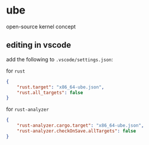 # ube
open-source kernel concept

## editing in vscode
add the following to `.vscode/settings.json`:

for `rust`
```json
{
    "rust.target": "x86_64-ube.json",
    "rust.all_targets": false
}
```

for `rust-analyzer`
```json
{
    "rust-analyzer.cargo.target": "x86_64-ube.json",
    "rust-analyzer.checkOnSave.allTargets": false
}
```
